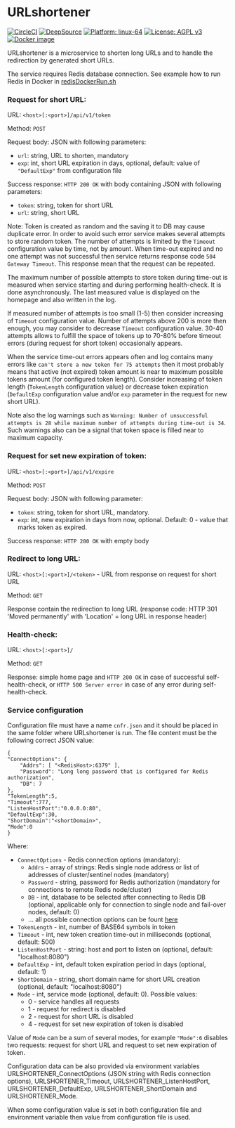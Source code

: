 # URLshortener
[![CircleCI](https://circleci.com/gh/slytomcat/URLshortener.svg?style=svg)](https://circleci.com/gh/slytomcat/URLshortener)
[![DeepSource](https://img.shields.io/badge/Deepsource-Passed-brightgreen)](https://deepsource.io/gh/slytomcat/URLshortener)
[![Platform: linux-64](https://img.shields.io/badge/Platform-linux--64-blue)]()
[![License: AGPL v3](https://img.shields.io/badge/License-AGPL%20v3-blue.svg)](https://www.gnu.org/licenses/agpl-3.0)
[![Docker image](https://img.shields.io/badge/Docker-image-blue)](https://hub.docker.com/r/slytomcat/urlshortener)

URLshortener is a microservice to shorten long URLs and to handle the redirection by generated short URLs.

The service requires Redis database connection. See example how to run Redis in Docker in [redisDockerRun.sh](https://github.com/slytomcat/URLshortener/blob/master/redisDockerRun.sh)


### Request for short URL:

URL: `<host>[:<port>]/api/v1/token`

Method: `POST`

Request body: JSON with following parameters:

- `url`: string, URL to shorten, mandatory
- `exp`: int, short URL expiration in days, optional, default: value of `"DefaultExp"` from configuration file

Success response: `HTTP 200 OK` with body containing JSON with following parameters:

- `token`: string, token for short URL
- `url`: string, short URL

Note: Token is created as random and the saving it to DB may cause duplicate error. In order to avoid such error service makes several attempts to store random token. The number of attempts is limited by the `Timeout` configuration value by time, not by amount. When time-out expired and no one attempt was not successful then service returns response code `504 Gateway Timeout`. This response mean that the request can be repeated.

The maximum number of possible attempts to store token during time-out is measured when service starting and during performing health-check. It is done asynchronously. The last measured value is displayed on the homepage and also written in the log.

If measured number of attempts is too small (1-5) then consider increasing of `Timeout` configuration value. Number of attempts above 200 is more then enough, you may consider to decrease `Timeout` configuration value. 30-40 attempts allows to fulfill the space of tokens up to 70-80% before timeout errors (during request for short token) occasionally appears.

When the service time-out errors appears often and log contains many errors like `can't store a new token for 75 attempts` then it most probably means that active (not expired) token amount is near to maximum possible tokens amount (for configured token length). Consider increasing of token length (`TokenLength` configuration value) or decrease token expiration (`DefaultExp` configuration value and/or `exp` parameter in the request for new short URL).

Note also the log warnings such as `Warning: Number of unsuccessful attempts is 28 while maximum number of attempts during time-out is 34`. Such warnings also can be a signal that token space is filled near to maximum capacity.

### Request for set new expiration of token:

URL: `<host>[:<port>]/api/v1/expire`

Method: `POST`

Request body: JSON with following parameter:

- `token`: string, token for short URL, mandatory.
- `exp`: int, new expiration in days from now, optional. Default: 0 - value that marks token as expired.

Success response: `HTTP 200 OK` with empty body

### Redirect to long URL:
URL: `<host>[:<port>]/<token>` - URL from response on request for short URL

Method: `GET`

Response contain the redirection to long URL (response code: HTTP 301 'Moved permanently' with 'Location' = long URL in response header)

### Health-check:
URL: `<host>[:<port>]/`

Method: `GET`

Response: simple home page and `HTTP 200 OK` in case of successful self-health-check, or `HTTP 500 Server error` in case of any error during self-health-check.


### Service configuration

Configuration file must have a name `cnfr.json` and it should be placed in the same folder where URLshortener is run. The file content must be the following correct JSON value:

    {
    "ConnectOptions": {
        "Addrs": [ "<RedisHost>:6379" ],
        "Password": "Long long password that is configured for Redis authorization",
        "DB": 7
    },
    "TokenLength":5,
    "Timeout":777,
    "ListenHostPort":"0.0.0.0:80",
    "DefaultExp":30,
    "ShortDomain":"<shortDomain>",
    "Mode":0
    }

Where:

- `ConnectOptions` - Redis connection options (mandatory):
    - `Addrs` - array of strings: Redis single node address or list of addresses of cluster/sentinel nodes (mandatory)
    - `Password` - string, password for Redis authorization (mandatory for connections to remote Redis node/cluster)
    - `DB` - int, database to be selected after connecting to Redis DB (optional, applicable only for connection to single node and fail-over nodes, default: 0)
    - ... all possible connection options can be fount [here](https://godoc.org/github.com/go-redis/redis#UniversalOptions)
- `TokenLength` - int, number of BASE64 symbols in token
- `Timeout` - int, new token creation time-out in milliseconds (optional, default: 500)
- `ListenHostPort` - string: host and port to listen on (optional, default: "localhost:8080")
- `DefaultExp` - int, default token expiration period in days (optional, default: 1)
- `ShortDomain` - string, short domain name for short URL creation (optional, default: "localhost:8080")
- `Mode` - int, service mode (optional, default: 0). Possible values:
    - 0 - service handles all requests
    - 1 - request for redirect is disabled
    - 2 - request for short URL is disabled
    - 4 - request for set new expiration of token is disabled

Value of `Mode` can be a sum of several modes, for example `"Mode":6` disables two requests: request for short URL and request to set new expiration of token.

Configuration data can be also provided via environment variables URLSHORTENER_ConnectOptions (JSON string with Redis connection options), URLSHORTENER_Timeout, URLSHORTENER_ListenHostPort, URLSHORTENER_DefaultExp, URLSHORTENER_ShortDomain and URLSHORTENER_Mode.

When some configuration value is set in both configuration file and environment variable then value from configuration file is used.